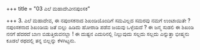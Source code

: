+++
title = "03 ಎಲೆ ಮಹಾದೇವೀನಪುಂಸಕ"

+++
3. ಎಲೆ ಮಹಾದೇವ, ಈ ನಪುಂಸಕನಾದ ಶಿಖಂಡಿಯೊಂದಿಗೆ ಸಮವಿಲ್ಲದ ಸಮರವು ನಮಗೆ ಉಂಟಾಯಿತೇ ? ನಪುಂಸಕನಾದ ಶಿಖಂಡಿಯ ಜತೆ ಬಿಲ್ಲು ಹಿಡಿದು ಹೋರಾಡಿ ಪಡೆವ ಜಯವು ಒಳ್ಳೆಯದೆ ? ಈ ಜನ್ಮ ಸುಡಲಿ ಈ ಶಿಖಂಡಿ ನನಗೆ ಹೆದರದೆ ಬಾಣ ಬಿಡುತ್ತಿರುವನಲ್ಲಾ ! ಈ ದುಷ್ಟನ ಎದುರಿನಲ್ಲಿ ನಿಲ್ಲುವುದು ಸಲ್ಲದು ಸಲ್ಲದು ಎನ್ನುತ್ತಾ ಭೀಷ್ಮನು ಕೂಡಲೆ ರಥದಲ್ಲಿ ತನ್ನ ಬಿಲ್ಲನ್ನು ಕೆಳಗಿಟ್ಟನು.